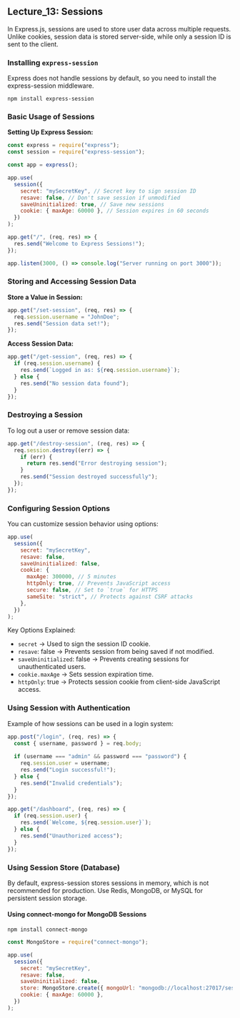 ## Lecture_13: Sessions

In Express.js, sessions are used to store user data across multiple requests. Unlike cookies, session data is stored server-side, while only a session ID is sent to the client.

### Installing `express-session`
Express does not handle sessions by default, so you need to install the express-session middleware.
```ls
npm install express-session
```

### Basic Usage of Sessions
**Setting Up Express Session:**
```js
const express = require("express");
const session = require("express-session");

const app = express();

app.use(
  session({
    secret: "mySecretKey", // Secret key to sign session ID
    resave: false, // Don't save session if unmodified
    saveUninitialized: true, // Save new sessions
    cookie: { maxAge: 60000 }, // Session expires in 60 seconds
  })
);

app.get("/", (req, res) => {
  res.send("Welcome to Express Sessions!");
});

app.listen(3000, () => console.log("Server running on port 3000"));
```

### Storing and Accessing Session Data
**Store a Value in Session:**
```js
app.get("/set-session", (req, res) => {
  req.session.username = "JohnDoe";
  res.send("Session data set!");
});
```

**Access Session Data:**
```js
app.get("/get-session", (req, res) => {
  if (req.session.username) {
    res.send(`Logged in as: ${req.session.username}`);
  } else {
    res.send("No session data found");
  }
});
```

### Destroying a Session
To log out a user or remove session data:
```js
app.get("/destroy-session", (req, res) => {
  req.session.destroy((err) => {
    if (err) {
      return res.send("Error destroying session");
    }
    res.send("Session destroyed successfully");
  });
});
```

### Configuring Session Options
You can customize session behavior using options:
```js
app.use(
  session({
    secret: "mySecretKey",
    resave: false,
    saveUninitialized: false,
    cookie: {
      maxAge: 300000, // 5 minutes
      httpOnly: true, // Prevents JavaScript access
      secure: false, // Set to `true` for HTTPS
      sameSite: "strict", // Protects against CSRF attacks
    },
  })
);
```

Key Options Explained:

- `secret` → Used to sign the session ID cookie.
- `resave`: false → Prevents session from being saved if not modified.
- `saveUninitialized`: false → Prevents creating sessions for unauthenticated users.
- `cookie.maxAge` → Sets session expiration time.
- `httpOnly`: true → Protects session cookie from client-side JavaScript access.

### Using Session with Authentication
Example of how sessions can be used in a login system:
```js
app.post("/login", (req, res) => {
  const { username, password } = req.body;
  
  if (username === "admin" && password === "password") {
    req.session.user = username;
    res.send("Login successful!");
  } else {
    res.send("Invalid credentials");
  }
});

app.get("/dashboard", (req, res) => {
  if (req.session.user) {
    res.send(`Welcome, ${req.session.user}`);
  } else {
    res.send("Unauthorized access");
  }
});
```

### Using Session Store (Database)
By default, express-session stores sessions in memory, which is not recommended for production. Use Redis, MongoDB, or MySQL for persistent session storage.

#### Using connect-mongo for MongoDB Sessions
```ls
npm install connect-mongo
```
```js
const MongoStore = require("connect-mongo");

app.use(
  session({
    secret: "mySecretKey",
    resave: false,
    saveUninitialized: false,
    store: MongoStore.create({ mongoUrl: "mongodb://localhost:27017/sessionDB" }),
    cookie: { maxAge: 60000 },
  })
);
```